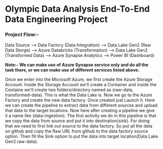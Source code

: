 # Olympic Data Analysis End-To-End Data Engineering Project
### Project Flow:-
Data Source --> Data Factory (Data Integration) --> Data Lake Gen2 (Raw Data Storge) --> Azure Databricks (Transformation) --> Data Lake Gen2 (Transformed Data) --> Azure Synapse Analytics --> Power BI (Dashboard)

**Note:- We can make use of Azure Synapse service only and do all the task there, or we can make use of different services listed above.**

Once we enter into the Microsoft Azure, we first create the Azure Storage Account. Inside the Storage Account we'll create a Container and inside the Containe we'll create two folders/directory named as (raw-data, transformed-data).
This is what the Data Lake is. Now we go to the Azure Factory and create the new data factory. Once created just Launch it. Here we can create the pipeline to extract data from different sources and upload that data to the target locations.
Now here after creating a pipeline we give it a name like (data-ingestion). The first activity we do in this pipeline is that we copy the data from source and put it into destination(sink). For doing that we need to first link out
source to the data factory. So put all the data on github and copy the Raw URL from github to the data factory source option. Then fill the Sink option to put the data into target location(Data Lake Gen2 raw-data).
